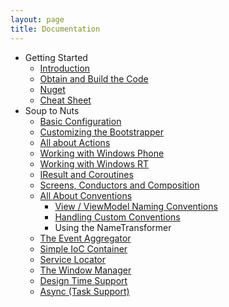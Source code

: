 ```yaml
---
layout: page
title: Documentation
---
```


 - Getting Started
    - [Introduction](./introduction)
    - [Obtain and Build the Code](./build)
    - [Nuget](./nuget)
    - [Cheat Sheet](./cheat-sheet)
 - Soup to Nuts
    - [Basic Configuration](./configuration)
    - [Customizing the Bootstrapper](./bootstrapper)
    - [All about Actions](./actions)
    - [Working with Windows Phone](./windows-phone)
    - [Working with Windows RT](./windows-runtime)
    - [IResult and Coroutines](./coroutines)
    - [Screens, Conductors and Composition](./composition)
    - [All About Conventions](./conventions)
        - [View / ViewModel Naming Conventions](./naming-conventions)
        - [Handling Custom Conventions](./custom-conventions)
        - Using the NameTransformer 
    - [The Event Aggregator](./event-aggregator)
    - [Simple IoC Container](./simple-container)
    - [Service Locator](./service-locator)
    - [The Window Manager](./window-manager)
    - [Design Time Support](./design-time)
    - [Async (Task Support)](./async) 
